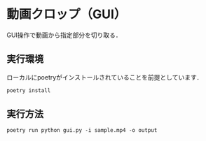 # 動画クロップ（GUI）
GUI操作で動画から指定部分を切り取る．

## 実行環境
ローカルにpoetryがインストールされていることを前提としています．
```bash
poetry install
```

## 実行方法
```bsah
poetry run python gui.py -i sample.mp4 -o output
```
